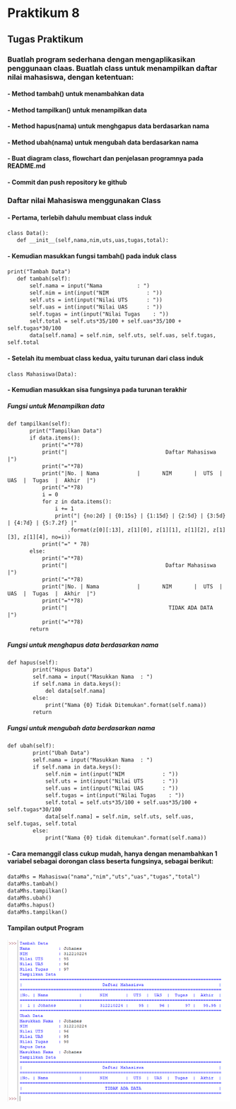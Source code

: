  # Praktikum 8
 ## Tugas Praktikum
 
 ### Buatlah program sederhana dengan mengaplikasikan penggunaan claas. Buatlah class untuk menampilkan daftar nilai mahasiswa, dengan ketentuan:
 #### - Method tambah() untuk menambahkan data
 #### - Method tampilkan() untuk menampilkan data
 #### - Method hapus(nama) untuk menghgapus data berdasarkan nama
 #### - Method ubah(nama) untuk mengubah data berdasarkan nama
 #### - Buat diagram class, flowchart dan penjelasan programnya pada README.md
 #### - Commit dan push repository ke github
 
 ### Daftar nilai Mahasiswa menggunakan Class
 #### - Pertama, terlebih dahulu membuat class induk
 ```
 class Data():
    def __init__(self,nama,nim,uts,uas,tugas,total):
 ```
 #### - Kemudian masukkan fungsi tambah() pada induk class
 ```
 print("Tambah Data")
    def tambah(self):
        self.nama = input("Nama           : ")
        self.nim = int(input("NIM            : "))
        self.uts = int(input("Nilai UTS      : "))
        self.uas = int(input("Nilai UAS      : "))
        self.tugas = int(input("Nilai Tugas    : "))
        self.total = self.uts*35/100 + self.uas*35/100 + self.tugas*30/100
        data[self.nama] = self.nim, self.uts, self.uas, self.tugas, self.total
 ```
 #### - Setelah itu membuat class kedua, yaitu turunan dari class induk
 ```
 class Mahasiswa(Data):
 ```
 #### - Kemudian masukkan sisa fungsinya pada turunan terakhir
 ##### Fungsi untuk Menampilkan data
 ```
 def tampilkan(self):
        print("Tampilkan Data")
        if data.items():
            print("="*78)
            print("|                               Daftar Mahasiswa                             |")
            print("="*78)
            print("|No. | Nama            |       NIM       |  UTS  |  UAS  |  Tugas  |  Akhir  |")
            print("="*78)
            i = 0
            for z in data.items():
                i += 1
                print("| {no:2d} | {0:15s} | {1:15d} | {2:5d} | {3:5d} | {4:7d} | {5:7.2f} |"
                    .format(z[0][:13], z[1][0], z[1][1], z[1][2], z[1][3], z[1][4], no=i))
            print("=" * 78)
        else:
            print("="*78)
            print("|                               Daftar Mahasiswa                             |")
            print("="*78)
            print("|No. | Nama            |       NIM       |  UTS  |  UAS  |  Tugas  |  Akhir  |")
            print("="*78)
            print("|                                TIDAK ADA DATA                              |")
            print("="*78)
        return
```
##### Fungsi untuk menghapus data berdasarkan nama
```
def hapus(self):
        print("Hapus Data")
        self.nama = input("Masukkan Nama  : ")
        if self.nama in data.keys():
            del data[self.nama]
        else:
            print("Nama {0} Tidak Ditemukan".format(self.nama))
        return
```
##### Fungsi untuk mengubah data berdasarkan nama
```
def ubah(self):
        print("Ubah Data")
        self.nama = input("Masukkan Nama  : ")
        if self.nama in data.keys():
            self.nim = int(input("NIM            : "))
            self.uts = int(input("Nilai UTS      : "))
            self.uas = int(input("Nilai UAS      : "))
            self.tugas = int(input("Nilai Tugas    : "))
            self.total = self.uts*35/100 + self.uas*35/100 + self.tugas*30/100
            data[self.nama] = self.nim, self.uts, self.uas, self.tugas, self.total
        else:
            print("Nama {0} tidak ditemukan".format(self.nama))
```
#### - Cara memanggil class cukup mudah, hanya dengan menambahkan 1 variabel sebagai dorongan class beserta fungsinya, sebagai berikut:
```
dataMhs = Mahasiswa("nama","nim","uts","uas","tugas","total")
dataMhs.tambah()
dataMhs.tampilkan()
dataMhs.ubah()
dataMhs.hapus()
dataMhs.tampilkan()
```
#### Tampilan output Program

![gambar1](gambar/prak8_1.png)
